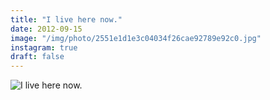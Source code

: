 ```yaml
---
title: "I live here now."
date: 2012-09-15
image: "/img/photo/2551e1d1e3c04034f26cae92789e92c0.jpg"
instagram: true
draft: false
---
```


![I live here now.](/img/photo/2551e1d1e3c04034f26cae92789e92c0.jpg)
